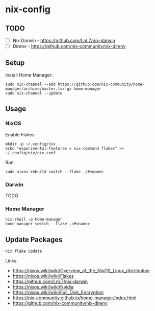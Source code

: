 # nix-config

## TODO

- [ ] Nix Darwin - https://github.com/LnL7/nix-darwin
- [ ] Direnv - https://github.com/nix-community/nix-direnv

## Setup

Install Home Manager:
```
sudo nix-channel --add https://github.com/nix-community/home-manager/archive/master.tar.gz home-manager
sudo nix-channel --update
```

## Usage

### NixOS

Enable Flakes:
```
mkdir -p ~/.config/nix
echo "experimental-features = nix-command flakes" >> ~/.config/nix/nix.conf
```

Run:
```
sudo nixos-rebuild switch --flake ./#<name>
```

### Darwin

TODO

### Home Manager
```
nix-shell -p home-manager
home-manager switch --flake ./#<name>
```

## Update Packages

```
nix flake update
```

Links:
 - https://nixos.wiki/wiki/Overview_of_the_NixOS_Linux_distribution
 - https://nixos.wiki/wiki/Flakes
 - https://github.com/LnL7/nix-darwin
 - https://nixos.wiki/wiki/Nvidia
 - https://nixos.wiki/wiki/Full_Disk_Encryption
 - https://nix-community.github.io/home-manager/index.html
 - https://github.com/nix-community/nix-direnv
